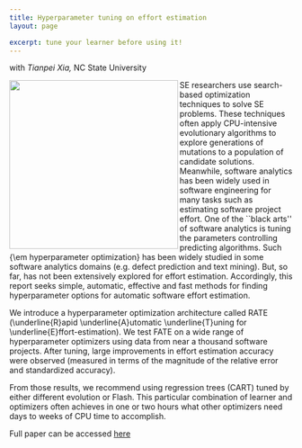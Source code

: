 ```yaml
---
title: Hyperparameter tuning on effort estimation
layout: page

excerpt: tune your learner before using it!
---
```


with _Tianpei Xia,_ NC State University

<img align="left" width="300"
 src="https://github.com/ai-se/EMSE_OIL_Patrick/blob/master/FTM.pdf">     

SE researchers use search-based optimization techniques to solve SE problems. These techniques often apply CPU-intensive evolutionary algorithms to explore generations of mutations to a population of candidate solutions. Meanwhile, software analytics has been widely used in software engineering for many tasks such as estimating software project effort. One of the ``black arts'' of software analytics is tuning the parameters controlling predicting algorithms. Such {\em hyperparameter optimization} has been widely studied in some software analytics domains (e.g. defect prediction and text mining). But, so far, has not been extensively explored for effort estimation. Accordingly, this report seeks simple, automatic, effective and fast methods for finding hyperparameter options for automatic software effort estimation.

We introduce a hyperparameter optimization architecture called RATE (\underline{R}apid \underline{A}utomatic \underline{T}uning for \underline{E}ffort-estimation). We test FATE on a wide range of  hyperparameter optimizers using data from near a thousand software projects. After tuning, large improvements in effort estimation accuracy were observed (measured in terms of the magnitude of the relative error and standardized accuracy).
  
From those results, we recommend using regression trees (CART) tuned by either different evolution or Flash. This particular combination of learner and optimizers often achieves
in one or two hours what other optimizers need days to weeks of CPU time to accomplish.

Full paper can be accessed [here](https://arxiv.org/pdf/1805.00336.pdf)

